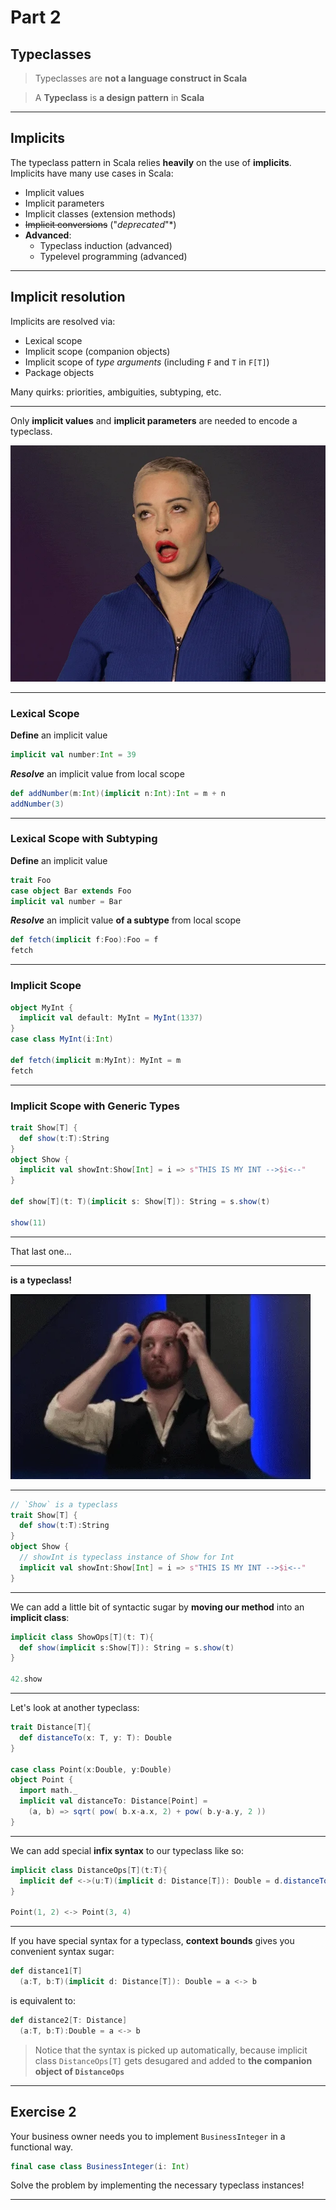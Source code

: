 # Part 2

## Typeclasses

>Typeclasses are **not a language construct in Scala**

>A **Typeclass** is **a design pattern** in **Scala**

----

## Implicits

The typeclass pattern in Scala relies **heavily** on the use of **implicits**. Implicits have many use cases in Scala:

* Implicit values
* Implicit parameters
* Implicit classes (extension methods)
* ~~Implicit conversions~~ ("*deprecated*"*)
* **Advanced**:
  * Typeclass induction (advanced)
  * Typelevel programming (advanced)

----



## Implicit resolution

Implicits are resolved via:

* Lexical scope
* Implicit scope (companion objects)
* Implicit scope of *type arguments* (including `F` and `T` in `F[T]`)
* Package objects

Many quirks: priorities, ambiguities, subtyping, etc.

----

Only **implicit values** and **implicit parameters** are needed to encode a typeclass.

![](images/phew.webp) <!-- .element height="50%" width="50%" -->

----

### Lexical Scope

**Define** an implicit value
```scala mdoc
implicit val number:Int = 39
```

***Resolve*** an implicit value from local scope
```scala mdoc
def addNumber(m:Int)(implicit n:Int):Int = m + n
addNumber(3)
```

----
### Lexical Scope with Subtyping

**Define** an implicit value
```scala mdoc:reset
trait Foo
case object Bar extends Foo
implicit val number = Bar
```

***Resolve*** an implicit value **of a subtype** from local scope
```scala mdoc
def fetch(implicit f:Foo):Foo = f
fetch
```

----

### Implicit Scope

```scala mdoc:reset
object MyInt {
  implicit val default: MyInt = MyInt(1337)
}
case class MyInt(i:Int)

def fetch(implicit m:MyInt): MyInt = m
fetch
```

----

### Implicit Scope with Generic Types

```scala mdoc:reset
trait Show[T] {
  def show(t:T):String
}
object Show {
  implicit val showInt:Show[Int] = i => s"THIS IS MY INT -->$i<--"
}

def show[T](t: T)(implicit s: Show[T]): String = s.show(t)

show(11)
```

----

That last one...


----

**is a typeclass!**

![](images/woah.webp)


----



```scala mdoc:reset
// `Show` is a typeclass
trait Show[T] {
  def show(t:T):String
}
object Show {
  // showInt is typeclass instance of Show for Int
  implicit val showInt:Show[Int] = i => s"THIS IS MY INT -->$i<--"
}
```

----

We can add a little bit of syntactic sugar by **moving our method** into an **implicit class**:

```scala mdoc
implicit class ShowOps[T](t: T){
  def show(implicit s:Show[T]): String = s.show(t)
}

42.show
```

----

Let's look at another typeclass:

```scala mdoc
trait Distance[T]{
  def distanceTo(x: T, y: T): Double
}

case class Point(x:Double, y:Double)
object Point {
  import math._
  implicit val distanceTo: Distance[Point] =
    (a, b) => sqrt( pow( b.x-a.x, 2) + pow( b.y-a.y, 2 ))
}
```

----

We can add special **infix syntax** to our typeclass like so:

```scala mdoc
implicit class DistanceOps[T](t:T){
  implicit def <->(u:T)(implicit d: Distance[T]): Double = d.distanceTo(t, u)
}

Point(1, 2) <-> Point(3, 4)
```

----

If you have special syntax for a typeclass, **context bounds** gives you convenient syntax sugar:

```scala mdoc
def distance1[T]
  (a:T, b:T)(implicit d: Distance[T]): Double = a <-> b
```

is equivalent to:

```scala mdoc
def distance2[T: Distance]
  (a:T, b:T):Double = a <-> b
```

> Notice that the syntax is picked up automatically, because implicit class `DistanceOps[T]` gets desugared and added to **the companion object of `DistanceOps`**

----

## Exercise 2

Your business owner needs you to implement `BusinessInteger` in a functional way.

```scala mdoc
final case class BusinessInteger(i: Int)
```

Solve the problem by implementing the necessary typeclass instances!

----
